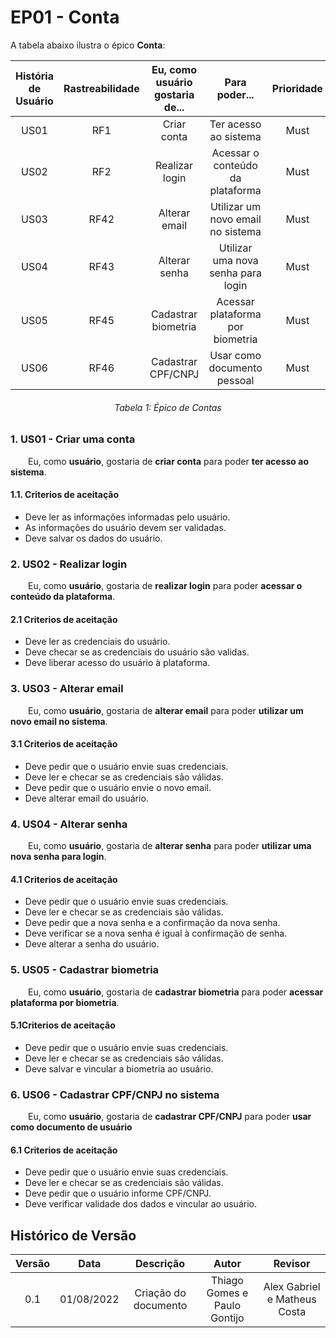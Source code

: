 # EP01 - Conta
A tabela abaixo ilustra o épico **Conta**:

| História de Usuário | Rastreabilidade | Eu, como usuário gostaria de... | Para poder... | Prioridade |
|:-:|:-:|:-:|:-:|:-:|
| US01 | RF1 | Criar conta | Ter acesso ao sistema | Must |
| US02 | RF2 | Realizar login | Acessar o conteúdo da plataforma | Must |
| US03 | RF42| Alterar email | Utilizar um novo email no sistema | Must |
| US04 | RF43 | Alterar senha | Utilizar uma nova senha para login | Must |
| US05 | RF45 | Cadastrar biometria | Acessar plataforma por biometria | Must |
| US06 | RF46| Cadastrar CPF/CNPJ | Usar como documento pessoal | Must |
<h6 align = "center"> Tabela 1: Épico de Contas</h6>

### 1. US01 - Criar uma conta
&emsp;&emsp;Eu, como **usuário**, gostaria de **criar conta** para poder **ter acesso ao sistema**.

#### 1.1. Criterios de aceitação
- Deve ler as informações informadas pelo usuário.
- As informações do usuário devem ser validadas.
- Deve salvar os dados do usuário.

### 2. US02 - Realizar login
&emsp;&emsp;Eu, como **usuário**, gostaria de **realizar login** para poder **acessar o conteúdo da plataforma**.
#### 2.1 Criterios de aceitação
- Deve ler as credenciais do usuário.
- Deve checar se as credenciais do usuário são validas.
- Deve liberar acesso do usuário à plataforma.
### 3. US03 - Alterar email
&emsp;&emsp;Eu, como **usuário**, gostaria de **alterar email** para poder **utilizar um novo email no sistema**.
#### 3.1 Criterios de aceitação
- Deve pedir que o usuário envie suas credenciais.
- Deve ler e checar se as credenciais são válidas.
- Deve pedir que o usuário envie o novo email.
- Deve alterar email do usuário.
### 4. US04 - Alterar senha
&emsp;&emsp;Eu, como **usuário**, gostaria de **alterar senha** para poder **utilizar uma nova senha para login**.
#### 4.1 Criterios de aceitação
- Deve pedir que o usuário envie suas credenciais.
- Deve ler e checar se as credenciais são válidas.
- Deve pedir que a nova senha e a confirmação da nova senha.
- Deve verificar se a nova senha é igual à confirmação de senha.
- Deve alterar a senha do usuário.
### 5. US05 - Cadastrar biometria
&emsp;&emsp;Eu, como **usuário**, gostaria de **cadastrar biometria** para poder **acessar plataforma por biometria**.
#### 5.1Criterios de aceitação
- Deve pedir que o usuário envie suas credenciais.
- Deve ler e checar se as credenciais são válidas.
- Deve salvar e vincular a biometria ao usuário.

### 6. US06 - Cadastrar CPF/CNPJ no sistema
&emsp;&emsp;Eu, como **usuário**, gostaria de **cadastrar CPF/CNPJ** para poder **usar como documento de usuário**
#### 6.1 Criterios de aceitação
- Deve pedir que o usuário envie suas credenciais.
- Deve ler e checar se as credenciais são válidas.
- Deve pedir que o usuário informe CPF/CNPJ.
- Deve verificar validade dos dados e vincular ao usuário.

## Histórico de Versão
| Versão | Data | Descrição | Autor | Revisor |
|:-:|:-:|:-:|:-:|:-:|
| 0.1 | 01/08/2022 | Criação do documento | Thiago Gomes e Paulo Gontijo | Alex Gabriel e Matheus Costa |